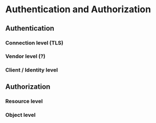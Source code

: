 # Authentication and Authorization


## Authentication

### Connection level (TLS)

### Vendor level (?)

### Client / Identity level

## Authorization

### Resource level

### Object level



